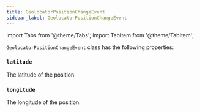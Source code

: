 ```yaml
---
title: GeolocatorPositionChangeEvent
sidebar_label: GeolocatorPositionChangeEvent
---
```

import Tabs from '@theme/Tabs';
import TabItem from '@theme/TabItem';

`GeolocatorPositionChangeEvent` class has the following properties:

### `latitude`

The latitude of the position.

### `longitude`

The longitude of the position.


